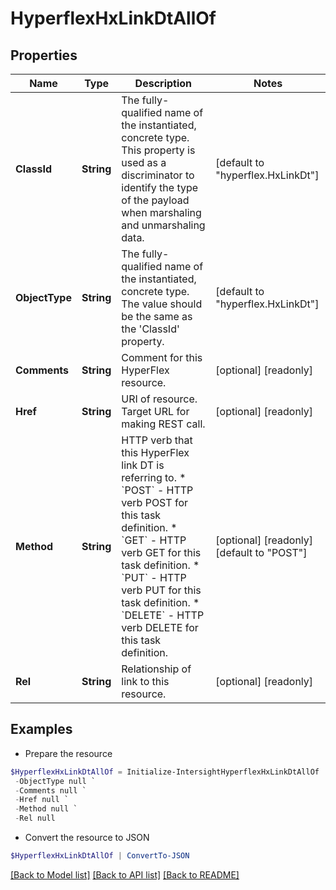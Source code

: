 # HyperflexHxLinkDtAllOf
## Properties

Name | Type | Description | Notes
------------ | ------------- | ------------- | -------------
**ClassId** | **String** | The fully-qualified name of the instantiated, concrete type. This property is used as a discriminator to identify the type of the payload when marshaling and unmarshaling data. | [default to "hyperflex.HxLinkDt"]
**ObjectType** | **String** | The fully-qualified name of the instantiated, concrete type. The value should be the same as the &#39;ClassId&#39; property. | [default to "hyperflex.HxLinkDt"]
**Comments** | **String** | Comment for this HyperFlex resource. | [optional] [readonly] 
**Href** | **String** | URI of resource. Target URL for making REST call. | [optional] [readonly] 
**Method** | **String** | HTTP verb that this HyperFlex link DT is referring to. * &#x60;POST&#x60; - HTTP verb POST for this task definition. * &#x60;GET&#x60; - HTTP verb GET for this task definition. * &#x60;PUT&#x60; - HTTP verb PUT for this task definition. * &#x60;DELETE&#x60; - HTTP verb DELETE for this task definition. | [optional] [readonly] [default to "POST"]
**Rel** | **String** | Relationship of link to this resource. | [optional] [readonly] 

## Examples

- Prepare the resource
```powershell
$HyperflexHxLinkDtAllOf = Initialize-IntersightHyperflexHxLinkDtAllOf  -ClassId null `
 -ObjectType null `
 -Comments null `
 -Href null `
 -Method null `
 -Rel null
```

- Convert the resource to JSON
```powershell
$HyperflexHxLinkDtAllOf | ConvertTo-JSON
```

[[Back to Model list]](../README.md#documentation-for-models) [[Back to API list]](../README.md#documentation-for-api-endpoints) [[Back to README]](../README.md)

